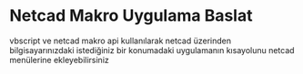 # Netcad Makro Uygulama Baslat
vbscript ve netcad makro api kullanılarak netcad üzerinden bilgisayarınızdaki istediğiniz bir konumadaki uygulamanın kısayolunu netcad menülerine ekleyebilirsiniz
